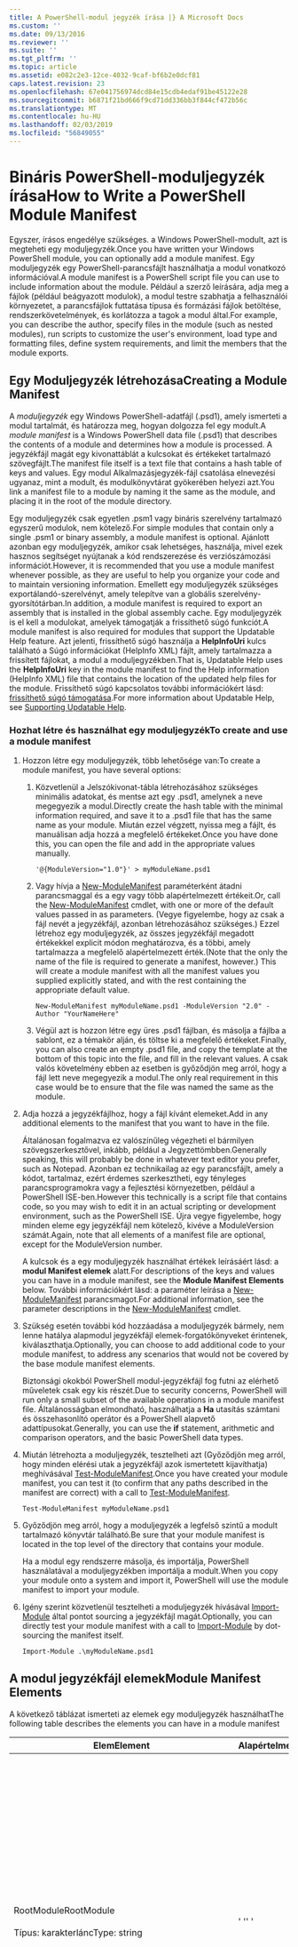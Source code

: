 ```yaml
---
title: A PowerShell-modul jegyzék írása |} A Microsoft Docs
ms.custom: ''
ms.date: 09/13/2016
ms.reviewer: ''
ms.suite: ''
ms.tgt_pltfrm: ''
ms.topic: article
ms.assetid: e082c2e3-12ce-4032-9caf-bf6b2e0dcf81
caps.latest.revision: 23
ms.openlocfilehash: 67e041756974dcd84e15cdb4edaf91be45122e28
ms.sourcegitcommit: b6871f21bd666f9cd71dd336bb3f844cf472b56c
ms.translationtype: MT
ms.contentlocale: hu-HU
ms.lasthandoff: 02/03/2019
ms.locfileid: "56849055"
---
```

# <a name="how-to-write-a-powershell-module-manifest"></a><span data-ttu-id="a3c31-102">Bináris PowerShell-moduljegyzék írása</span><span class="sxs-lookup"><span data-stu-id="a3c31-102">How to Write a PowerShell Module Manifest</span></span>

<span data-ttu-id="a3c31-103">Egyszer, írásos engedélye szükséges. a Windows PowerShell-modult, azt is megteheti egy moduljegyzék.</span><span class="sxs-lookup"><span data-stu-id="a3c31-103">Once you have written your Windows PowerShell module, you can optionally add a module manifest.</span></span> <span data-ttu-id="a3c31-104">Egy moduljegyzék egy PowerShell-parancsfájlt használhatja a modul vonatkozó információval.</span><span class="sxs-lookup"><span data-stu-id="a3c31-104">A module manifest is a PowerShell script file you can use to include information about the module.</span></span> <span data-ttu-id="a3c31-105">Például a szerző leírására, adja meg a fájlok (például beágyazott modulok), a modul testre szabhatja a felhasználói környezetet, a parancsfájlok futtatása típusa és formázási fájlok betöltése, rendszerkövetelmények, és korlátozza a tagok a modul által.</span><span class="sxs-lookup"><span data-stu-id="a3c31-105">For example, you can describe the author, specify files in the module (such as nested modules), run scripts to customize the user's environment, load type and formatting files, define system requirements, and limit the members that the module exports.</span></span>

## <a name="creating-a-module-manifest"></a><span data-ttu-id="a3c31-106">Egy Moduljegyzék létrehozása</span><span class="sxs-lookup"><span data-stu-id="a3c31-106">Creating a Module Manifest</span></span>

<span data-ttu-id="a3c31-107">A *moduljegyzék* egy Windows PowerShell-adatfájl (.psd1), amely ismerteti a modul tartalmát, és határozza meg, hogyan dolgozza fel egy modult.</span><span class="sxs-lookup"><span data-stu-id="a3c31-107">A *module manifest* is a Windows PowerShell data file (.psd1) that describes the contents of a module and determines how a module is processed.</span></span> <span data-ttu-id="a3c31-108">A jegyzékfájl magát egy kivonattáblát a kulcsokat és értékeket tartalmazó szövegfájlt.</span><span class="sxs-lookup"><span data-stu-id="a3c31-108">The manifest file itself is a text file that contains a hash table of keys and values.</span></span> <span data-ttu-id="a3c31-109">Egy modul Alkalmazásjegyzék-fájl csatolása elnevezési ugyanaz, mint a modult, és modulkönyvtárat gyökerében helyezi azt.</span><span class="sxs-lookup"><span data-stu-id="a3c31-109">You link a manifest file to a module by naming it the same as the module, and placing it in the root of the module directory.</span></span>

<span data-ttu-id="a3c31-110">Egy moduljegyzék csak egyetlen .psm1 vagy bináris szerelvény tartalmazó egyszerű modulok, nem kötelező.</span><span class="sxs-lookup"><span data-stu-id="a3c31-110">For simple modules that contain only a single .psm1 or binary assembly, a module manifest is optional.</span></span> <span data-ttu-id="a3c31-111">Ajánlott azonban egy moduljegyzék, amikor csak lehetséges, használja, mivel ezek hasznos segítséget nyújtanak a kód rendszerezése és verziószámozási információt.</span><span class="sxs-lookup"><span data-stu-id="a3c31-111">However, it is recommended that you use a module manifest whenever possible, as they are useful to help you organize your code and to maintain versioning information.</span></span> <span data-ttu-id="a3c31-112">Emellett egy moduljegyzék szükséges exportálandó-szerelvényt, amely telepítve van a globális szerelvény-gyorsítótárban.</span><span class="sxs-lookup"><span data-stu-id="a3c31-112">In addition, a module manifest is required to export an assembly that is installed in the global assembly cache.</span></span> <span data-ttu-id="a3c31-113">Egy moduljegyzék is el kell a modulokat, amelyek támogatják a frissíthető súgó funkciót.</span><span class="sxs-lookup"><span data-stu-id="a3c31-113">A module manifest is also required for modules that support the Updatable Help feature.</span></span> <span data-ttu-id="a3c31-114">Azt jelenti, frissíthető súgó használja a **HelpInfoUri** kulcs található a Súgó információkat (HelpInfo XML) fájlt, amely tartalmazza a frissített fájlokat, a modul a moduljegyzékben.</span><span class="sxs-lookup"><span data-stu-id="a3c31-114">That is, Updatable Help uses the **HelpInfoUri** key in the module manifest to find the Help information (HelpInfo XML) file that contains the location of the updated help files for the module.</span></span> <span data-ttu-id="a3c31-115">Frissíthető súgó kapcsolatos további információkért lásd: [frissíthető súgó támogatása](./supporting-updatable-help.md).</span><span class="sxs-lookup"><span data-stu-id="a3c31-115">For more information about Updatable Help, see [Supporting Updatable Help](./supporting-updatable-help.md).</span></span>

### <a name="to-create-and-use-a-module-manifest"></a><span data-ttu-id="a3c31-116">Hozhat létre és használhat egy moduljegyzék</span><span class="sxs-lookup"><span data-stu-id="a3c31-116">To create and use a module manifest</span></span>

1. <span data-ttu-id="a3c31-117">Hozzon létre egy moduljegyzék, több lehetősége van:</span><span class="sxs-lookup"><span data-stu-id="a3c31-117">To create a module manifest, you have several options:</span></span>

   1. <span data-ttu-id="a3c31-118">Közvetlenül a Jelszókivonat-tábla létrehozásához szükséges minimális adatokat, és mentse azt egy .psd1, amelynek a neve megegyezik a modul.</span><span class="sxs-lookup"><span data-stu-id="a3c31-118">Directly create the hash table with the minimal information required, and save it to a .psd1 file that has the same name as your module.</span></span> <span data-ttu-id="a3c31-119">Miután ezzel végzett, nyissa meg a fájlt, és manuálisan adja hozzá a megfelelő értékeket.</span><span class="sxs-lookup"><span data-stu-id="a3c31-119">Once you have done this, you can open the file and add in the appropriate values manually.</span></span>

      `'@{ModuleVersion="1.0"}' > myModuleName.psd1`

   2. <span data-ttu-id="a3c31-120">Vagy hívja a [New-ModuleManifest](/powershell/module/Microsoft.PowerShell.Core/New-ModuleManifest) paraméterként átadni parancsmaggal és a egy vagy több alapértelmezett értékeit.</span><span class="sxs-lookup"><span data-stu-id="a3c31-120">Or, call the [New-ModuleManifest](/powershell/module/Microsoft.PowerShell.Core/New-ModuleManifest) cmdlet, with one or more of the default values passed in as parameters.</span></span> <span data-ttu-id="a3c31-121">(Vegye figyelembe, hogy az csak a fájl nevét a jegyzékfájl, azonban létrehozásához szükséges.) Ezzel létrehoz egy moduljegyzék, az összes jegyzékfájl megadott értékekkel explicit módon meghatározva, és a többi, amely tartalmazza a megfelelő alapértelmezett érték.</span><span class="sxs-lookup"><span data-stu-id="a3c31-121">(Note that the only the name of the file is required to generate a manifest, however.) This will create a module manifest with all the manifest values you supplied explicitly stated, and with the rest containing the appropriate default value.</span></span>

      `New-ModuleManifest myModuleName.psd1 -ModuleVersion "2.0" -Author "YourNameHere"`

   3. <span data-ttu-id="a3c31-122">Végül azt is hozzon létre egy üres .psd1 fájlban, és másolja a fájlba a sablont, ez a témakör alján, és töltse ki a megfelelő értékeket.</span><span class="sxs-lookup"><span data-stu-id="a3c31-122">Finally, you can also create an empty .psd1 file, and copy the template at the bottom of this topic into the file, and fill in the relevant values.</span></span> <span data-ttu-id="a3c31-123">A csak valós követelmény ebben az esetben is győződjön meg arról, hogy a fájl lett neve megegyezik a modul.</span><span class="sxs-lookup"><span data-stu-id="a3c31-123">The only real requirement in this case would be to ensure that the file was named the same as the module.</span></span>

2. <span data-ttu-id="a3c31-124">Adja hozzá a jegyzékfájlhoz, hogy a fájl kívánt elemeket.</span><span class="sxs-lookup"><span data-stu-id="a3c31-124">Add in any additional elements to the manifest that you want to have in the file.</span></span>

   <span data-ttu-id="a3c31-125">Általánosan fogalmazva ez valószínűleg végezheti el bármilyen szövegszerkesztővel, inkább, például a Jegyzettömbben.</span><span class="sxs-lookup"><span data-stu-id="a3c31-125">Generally speaking, this will probably be done in whatever text editor you prefer, such as Notepad.</span></span> <span data-ttu-id="a3c31-126">Azonban ez technikailag az egy parancsfájlt, amely a kódot, tartalmaz, ezért érdemes szerkesztheti, egy tényleges parancsprogramokra vagy a fejlesztési környezetben, például a PowerShell ISE-ben.</span><span class="sxs-lookup"><span data-stu-id="a3c31-126">However this technically is a script file that contains code, so you may wish to edit it in an actual scripting or development environment, such as the PowerShell ISE.</span></span> <span data-ttu-id="a3c31-127">Újra vegye figyelembe, hogy minden eleme egy jegyzékfájl nem kötelező, kivéve a ModuleVersion számát.</span><span class="sxs-lookup"><span data-stu-id="a3c31-127">Again, note that all elements of a manifest file are optional, except for the ModuleVersion number.</span></span>

   <span data-ttu-id="a3c31-128">A kulcsok és a egy moduljegyzék használhat értékek leírásáért lásd: a **modul Manifest elemek** alatt.</span><span class="sxs-lookup"><span data-stu-id="a3c31-128">For descriptions of the keys and values you can have in a module manifest, see the **Module Manifest Elements** below.</span></span> <span data-ttu-id="a3c31-129">További információkért lásd: a paraméter leírása a [New-ModuleManifest](/powershell/module/Microsoft.PowerShell.Core/New-ModuleManifest) parancsmagot.</span><span class="sxs-lookup"><span data-stu-id="a3c31-129">For additional information, see the parameter descriptions in the  [New-ModuleManifest](/powershell/module/Microsoft.PowerShell.Core/New-ModuleManifest) cmdlet.</span></span>

3. <span data-ttu-id="a3c31-130">Szükség esetén további kód hozzáadása a moduljegyzék bármely, nem lenne hatálya alapmodul jegyzékfájl elemek-forgatókönyveket érintenek, kiválaszthatja.</span><span class="sxs-lookup"><span data-stu-id="a3c31-130">Optionally, you can choose to add additional code to your module manifest, to address any scenarios that would not be covered by the base module manifest elements.</span></span>

   <span data-ttu-id="a3c31-131">Biztonsági okokból PowerShell modul-jegyzékfájl fog futni az elérhető műveletek csak egy kis részét.</span><span class="sxs-lookup"><span data-stu-id="a3c31-131">Due to security concerns, PowerShell will run only a small subset of the available operations in a module manifest file.</span></span> <span data-ttu-id="a3c31-132">Általánosságban elmondható, használhatja a **Ha** utasítás számtani és összehasonlító operátor és a PowerShell alapvető adattípusokat.</span><span class="sxs-lookup"><span data-stu-id="a3c31-132">Generally, you can use the **if** statement, arithmetic and comparison operators, and the basic PowerShell data types.</span></span>

4. <span data-ttu-id="a3c31-133">Miután létrehozta a moduljegyzék, tesztelheti azt (Győződjön meg arról, hogy minden elérési utak a jegyzékfájl azok ismertetett kijavíthatja) meghívásával [Test-ModuleManifest](/powershell/module/Microsoft.PowerShell.Core/Test-ModuleManifest).</span><span class="sxs-lookup"><span data-stu-id="a3c31-133">Once you have created your module manifest, you can test it (to confirm that any paths described in the manifest are correct) with a call to [Test-ModuleManifest](/powershell/module/Microsoft.PowerShell.Core/Test-ModuleManifest).</span></span>

   `Test-ModuleManifest myModuleName.psd1`

5. <span data-ttu-id="a3c31-134">Győződjön meg arról, hogy a moduljegyzék a legfelső szintű a modult tartalmazó könyvtár található.</span><span class="sxs-lookup"><span data-stu-id="a3c31-134">Be sure that your module manifest is located in the top level of the directory that contains your module.</span></span>

   <span data-ttu-id="a3c31-135">Ha a modul egy rendszerre másolja, és importálja, PowerShell használatával a moduljegyzékben importálja a modult.</span><span class="sxs-lookup"><span data-stu-id="a3c31-135">When you copy your module onto a system and import it, PowerShell will use the module manifest to import your module.</span></span>

6. <span data-ttu-id="a3c31-136">Igény szerint közvetlenül tesztelheti a moduljegyzék hívásával [Import-Module](/powershell/module/Microsoft.PowerShell.Core/Import-Module) által pontot sourcing a jegyzékfájl magát.</span><span class="sxs-lookup"><span data-stu-id="a3c31-136">Optionally, you can directly test your module manifest with a call to [Import-Module](/powershell/module/Microsoft.PowerShell.Core/Import-Module) by dot-sourcing the manifest itself.</span></span>

   `Import-Module .\myModuleName.psd1`

## <a name="module-manifest-elements"></a><span data-ttu-id="a3c31-137">A modul jegyzékfájl elemek</span><span class="sxs-lookup"><span data-stu-id="a3c31-137">Module Manifest Elements</span></span>

<span data-ttu-id="a3c31-138">A következő táblázat ismerteti az elemek egy moduljegyzék használhat</span><span class="sxs-lookup"><span data-stu-id="a3c31-138">The following table describes the elements you can have in a module manifest</span></span>

|<span data-ttu-id="a3c31-139">Elem</span><span class="sxs-lookup"><span data-stu-id="a3c31-139">Element</span></span>|<span data-ttu-id="a3c31-140">Alapértelmezett</span><span class="sxs-lookup"><span data-stu-id="a3c31-140">Default</span></span>|<span data-ttu-id="a3c31-141">Leírás</span><span class="sxs-lookup"><span data-stu-id="a3c31-141">Description</span></span>|
|-------------|-------------|-----------------|
|<span data-ttu-id="a3c31-142">RootModule</span><span class="sxs-lookup"><span data-stu-id="a3c31-142">RootModule</span></span><br /><br /> <span data-ttu-id="a3c31-143">Típus: karakterlánc</span><span class="sxs-lookup"><span data-stu-id="a3c31-143">Type: string</span></span>|<span data-ttu-id="a3c31-144">' '</span><span class="sxs-lookup"><span data-stu-id="a3c31-144">' '</span></span>|<span data-ttu-id="a3c31-145">A modul vagy bináris modul parancsfájl társított a jegyzékfájlban.</span><span class="sxs-lookup"><span data-stu-id="a3c31-145">Script module or binary module file associated with this manifest.</span></span> <span data-ttu-id="a3c31-146">PowerShell korábbi verzióiban ezt az elemet a ModuleToProcess néven ismert.</span><span class="sxs-lookup"><span data-stu-id="a3c31-146">Previous versions of PowerShell called this element the ModuleToProcess.</span></span><br /><br /> <span data-ttu-id="a3c31-147">Lehet, hogy a legfelső szintű modul lehetséges típusait üres (teszi ezt egy **Manifest** modul), egy parancsfájl-moduljának neve (.psm1, ami lehetővé teszi az Ez egy **parancsfájl** modul), vagy a bináris modulok (.exe vagy .dll, neve Ez lehetővé teszi egy **bináris** modul).</span><span class="sxs-lookup"><span data-stu-id="a3c31-147">Possible types for the root module can be empty (which will make this a **Manifest** module), the name of a script module (.psm1, which makes this a **Script** module), or the name of a binary module (.exe or .dll, which makes this a **Binary** module).</span></span> <span data-ttu-id="a3c31-148">Ez az elem helyezi el egy modul jegyzékfájlt (.psd1) vagy egy parancsfájl (.ps1) neve előforduló hiba miatt.</span><span class="sxs-lookup"><span data-stu-id="a3c31-148">Placing the name of a module manifest (.psd1) or a script file (.ps1) in this element will cause an error to occur.</span></span>|
|<span data-ttu-id="a3c31-149">ModuleVersion</span><span class="sxs-lookup"><span data-stu-id="a3c31-149">ModuleVersion</span></span><br /><br /> <span data-ttu-id="a3c31-150">Típus: karakterlánc</span><span class="sxs-lookup"><span data-stu-id="a3c31-150">Type: string</span></span>|<span data-ttu-id="a3c31-151">1.0</span><span class="sxs-lookup"><span data-stu-id="a3c31-151">1.0</span></span>|<span data-ttu-id="a3c31-152">Ez a modul verziószámát.</span><span class="sxs-lookup"><span data-stu-id="a3c31-152">Version number of this module.</span></span> <span data-ttu-id="a3c31-153">A karakterlánc [System.Version] átalakítása képesnek kell lennie.</span><span class="sxs-lookup"><span data-stu-id="a3c31-153">The string must be able to convert to [System.Version].</span></span> <span data-ttu-id="a3c31-154">Ez azt jelenti, hogy a(z) #. #. #. #. #'.</span><span class="sxs-lookup"><span data-stu-id="a3c31-154">That is, '#.#.#.#.#'.</span></span> <span data-ttu-id="a3c31-155">`Import-Module` a megtalálja az első modul betölti a **$psModulePath** , amely megegyezik-e, és legalább egy ModuleVersion megegyezik a `-MinimumVersion` paraméter.</span><span class="sxs-lookup"><span data-stu-id="a3c31-155">`Import-Module` will load the first module it finds on the **$psModulePath** that matches the name, and has at least as high a ModuleVersion, as the `-MinimumVersion` parameter.</span></span> <span data-ttu-id="a3c31-156">Egy adott verziót használja a`-RequiredVersion` paramétert, helyette.</span><span class="sxs-lookup"><span data-stu-id="a3c31-156">To import a specific version, use the`-RequiredVersion` parameter, instead.</span></span><br /><br /> <span data-ttu-id="a3c31-157">Példa: `ModuleVersion = '1.0'`</span><span class="sxs-lookup"><span data-stu-id="a3c31-157">Example: `ModuleVersion = '1.0'`</span></span>|
|<span data-ttu-id="a3c31-158">GUID</span><span class="sxs-lookup"><span data-stu-id="a3c31-158">GUID</span></span><br /><br /> <span data-ttu-id="a3c31-159">Típus: karakterlánc</span><span class="sxs-lookup"><span data-stu-id="a3c31-159">Type: string</span></span>|<span data-ttu-id="a3c31-160">Automatikusan előállított GUID</span><span class="sxs-lookup"><span data-stu-id="a3c31-160">Autogenerated GUID</span></span>|<span data-ttu-id="a3c31-161">Ez a modul egyedi azonosításához használt azonosítója.</span><span class="sxs-lookup"><span data-stu-id="a3c31-161">ID used to uniquely identify this module.</span></span> <span data-ttu-id="a3c31-162">Vegye figyelembe, hogy egy modul GUID jelenleg nem lehet importálni.</span><span class="sxs-lookup"><span data-stu-id="a3c31-162">Note that you cannot currently import a module by GUID.</span></span><br /><br /> <span data-ttu-id="a3c31-163">Példa: `GUID = 'cfc45206-1e49-459d-a8ad-5b571ef94857'`</span><span class="sxs-lookup"><span data-stu-id="a3c31-163">Example: `GUID = 'cfc45206-1e49-459d-a8ad-5b571ef94857'`</span></span>|
|<span data-ttu-id="a3c31-164">Szerző</span><span class="sxs-lookup"><span data-stu-id="a3c31-164">Author</span></span><br /><br /> <span data-ttu-id="a3c31-165">Típus: karakterlánc</span><span class="sxs-lookup"><span data-stu-id="a3c31-165">Type: string</span></span>|<span data-ttu-id="a3c31-166">Egyik sem</span><span class="sxs-lookup"><span data-stu-id="a3c31-166">None</span></span>|<span data-ttu-id="a3c31-167">Ez a modul szerzője.</span><span class="sxs-lookup"><span data-stu-id="a3c31-167">Author of this module.</span></span><br /><br /> <span data-ttu-id="a3c31-168">Példa: `Author = 'AuthorNameHere'`</span><span class="sxs-lookup"><span data-stu-id="a3c31-168">Example: `Author = 'AuthorNameHere'`</span></span>|
|<span data-ttu-id="a3c31-169">CompanyName</span><span class="sxs-lookup"><span data-stu-id="a3c31-169">CompanyName</span></span><br /><br /> <span data-ttu-id="a3c31-170">Típus: karakterlánc</span><span class="sxs-lookup"><span data-stu-id="a3c31-170">Type: string</span></span>|<span data-ttu-id="a3c31-171">Ismeretlen</span><span class="sxs-lookup"><span data-stu-id="a3c31-171">Unknown</span></span>|<span data-ttu-id="a3c31-172">Vállalat vagy a modul gyártói.</span><span class="sxs-lookup"><span data-stu-id="a3c31-172">Company or vendor of this module.</span></span><br /><br /> <span data-ttu-id="a3c31-173">Példa: `CompanyName = 'Fabrikam'`</span><span class="sxs-lookup"><span data-stu-id="a3c31-173">Example: `CompanyName = 'Fabrikam'`</span></span>|
|<span data-ttu-id="a3c31-174">Szerzői jog</span><span class="sxs-lookup"><span data-stu-id="a3c31-174">Copyright</span></span><br /><br /> <span data-ttu-id="a3c31-175">Típus: karakterlánc</span><span class="sxs-lookup"><span data-stu-id="a3c31-175">Type: string</span></span>|<span data-ttu-id="a3c31-176">(c) [currentYear] [Szerző].</span><span class="sxs-lookup"><span data-stu-id="a3c31-176">(c) [currentYear] [Author].</span></span> <span data-ttu-id="a3c31-177">Minden jog fenntartva.</span><span class="sxs-lookup"><span data-stu-id="a3c31-177">All rights reserved.</span></span>|<span data-ttu-id="a3c31-178">Ez a modul szerzői jogi nyilatkozata.</span><span class="sxs-lookup"><span data-stu-id="a3c31-178">Copyright statement for this module.</span></span><br /><br /> <span data-ttu-id="a3c31-179">Példa: `Copyright = '2016 AuthorName. All rights reserved.'`</span><span class="sxs-lookup"><span data-stu-id="a3c31-179">Example: `Copyright = '2016 AuthorName. All rights reserved.'`</span></span>|
|<span data-ttu-id="a3c31-180">Leírás</span><span class="sxs-lookup"><span data-stu-id="a3c31-180">Description</span></span><br /><br /> <span data-ttu-id="a3c31-181">Típus: karakterlánc</span><span class="sxs-lookup"><span data-stu-id="a3c31-181">Type: string</span></span>|<span data-ttu-id="a3c31-182">' '</span><span class="sxs-lookup"><span data-stu-id="a3c31-182">' '</span></span>|<span data-ttu-id="a3c31-183">A modul által biztosított funkciók leírása.</span><span class="sxs-lookup"><span data-stu-id="a3c31-183">Description of the functionality provided by this module.</span></span><br /><br /> <span data-ttu-id="a3c31-184">Példa: `Description = 'This is a description of a module.'`</span><span class="sxs-lookup"><span data-stu-id="a3c31-184">Example: `Description = 'This is a description of a module.'`</span></span>|
|<span data-ttu-id="a3c31-185">PowerShellVersion</span><span class="sxs-lookup"><span data-stu-id="a3c31-185">PowerShellVersion</span></span><br /><br /> <span data-ttu-id="a3c31-186">Típus: karakterlánc</span><span class="sxs-lookup"><span data-stu-id="a3c31-186">Type: string</span></span>|<span data-ttu-id="a3c31-187">' '</span><span class="sxs-lookup"><span data-stu-id="a3c31-187">' '</span></span>|<span data-ttu-id="a3c31-188">A Windows PowerShell motor, ez a modul által megkövetelt minimális verzióját.</span><span class="sxs-lookup"><span data-stu-id="a3c31-188">Minimum version of the Windows PowerShell engine required by this module.</span></span> <span data-ttu-id="a3c31-189">Aktuális érvényes értékei 1.0-s, 2.0-s, 3.0-s, 4.0 és 5.0.</span><span class="sxs-lookup"><span data-stu-id="a3c31-189">Current valid values are 1.0, 2.0, 3.0, 4.0, and 5.0.</span></span><br /><br /> <span data-ttu-id="a3c31-190">Példa: `PowerShellVersion = '5.0'`</span><span class="sxs-lookup"><span data-stu-id="a3c31-190">Example: `PowerShellVersion = '5.0'`</span></span>|
|<span data-ttu-id="a3c31-191">PowerShellHostName</span><span class="sxs-lookup"><span data-stu-id="a3c31-191">PowerShellHostName</span></span><br /><br /> <span data-ttu-id="a3c31-192">Típus: karakterlánc</span><span class="sxs-lookup"><span data-stu-id="a3c31-192">Type: string</span></span>|<span data-ttu-id="a3c31-193">' '</span><span class="sxs-lookup"><span data-stu-id="a3c31-193">' '</span></span>|<span data-ttu-id="a3c31-194">Megadja a Windows PowerShell-gazdagép, a modul által igényelt nevét.</span><span class="sxs-lookup"><span data-stu-id="a3c31-194">Specifies the name of the Windows PowerShell host that is required by the module.</span></span> <span data-ttu-id="a3c31-195">Ez a név Windows PowerShell által biztosított.</span><span class="sxs-lookup"><span data-stu-id="a3c31-195">This name is provided by Windows PowerShell.</span></span> <span data-ttu-id="a3c31-196">Egy gazdagép program neve a programban, írja be a következőt: `$host.name` .</span><span class="sxs-lookup"><span data-stu-id="a3c31-196">To find the name of a host program, in the program, type: `$host.name` .</span></span><br /><br /> <span data-ttu-id="a3c31-197">Példa: `PowerShellHostName = 'Windows PowerShell ISE Host'`</span><span class="sxs-lookup"><span data-stu-id="a3c31-197">Example: `PowerShellHostName = 'Windows PowerShell ISE Host'`</span></span>|
|<span data-ttu-id="a3c31-198">PowerShellHostVersion</span><span class="sxs-lookup"><span data-stu-id="a3c31-198">PowerShellHostVersion</span></span><br /><br /> <span data-ttu-id="a3c31-199">Típus: karakterlánc</span><span class="sxs-lookup"><span data-stu-id="a3c31-199">Type: string</span></span>|<span data-ttu-id="a3c31-200">' '</span><span class="sxs-lookup"><span data-stu-id="a3c31-200">' '</span></span>|<span data-ttu-id="a3c31-201">A Windows PowerShell-gazdagép, ez a modul által megkövetelt minimális verzióját.</span><span class="sxs-lookup"><span data-stu-id="a3c31-201">Minimum version of the Windows PowerShell host required by this module.</span></span><br /><br /> <span data-ttu-id="a3c31-202">Példa: `PowerShellHostVersion = '2.0'`</span><span class="sxs-lookup"><span data-stu-id="a3c31-202">Example: `PowerShellHostVersion = '2.0'`</span></span>|
|<span data-ttu-id="a3c31-203">DotNetFrameworkVersion</span><span class="sxs-lookup"><span data-stu-id="a3c31-203">DotNetFrameworkVersion</span></span><br /><br /> <span data-ttu-id="a3c31-204">Típus: karakterlánc</span><span class="sxs-lookup"><span data-stu-id="a3c31-204">Type: string</span></span>|<span data-ttu-id="a3c31-205">' '</span><span class="sxs-lookup"><span data-stu-id="a3c31-205">' '</span></span>|<span data-ttu-id="a3c31-206">Ez a modul által igényelt, a Microsoft .NET-keretrendszer minimális verziója.</span><span class="sxs-lookup"><span data-stu-id="a3c31-206">Minimum version of Microsoft .NET Framework required by this module.</span></span><br /><br /> <span data-ttu-id="a3c31-207">Példa: `DotNetFrameorkVersion = '3.5'`</span><span class="sxs-lookup"><span data-stu-id="a3c31-207">Example: `DotNetFrameorkVersion = '3.5'`</span></span>|
|<span data-ttu-id="a3c31-208">CLRVersion</span><span class="sxs-lookup"><span data-stu-id="a3c31-208">CLRVersion</span></span><br /><br /> <span data-ttu-id="a3c31-209">Típus: karakterlánc</span><span class="sxs-lookup"><span data-stu-id="a3c31-209">Type: string</span></span>|<span data-ttu-id="a3c31-210">' '</span><span class="sxs-lookup"><span data-stu-id="a3c31-210">' '</span></span>|<span data-ttu-id="a3c31-211">A közös nyelvi futtatókörnyezet (CLR) Ez a modul által megkövetelt minimális verzióját.</span><span class="sxs-lookup"><span data-stu-id="a3c31-211">Minimum version of the common language runtime (CLR) required by this module.</span></span><br /><br /> <span data-ttu-id="a3c31-212">Példa: `CLRVersion = '3.5'`</span><span class="sxs-lookup"><span data-stu-id="a3c31-212">Example: `CLRVersion = '3.5'`</span></span>|
|<span data-ttu-id="a3c31-213">ProcessorArchitecture</span><span class="sxs-lookup"><span data-stu-id="a3c31-213">ProcessorArchitecture</span></span><br /><br /> <span data-ttu-id="a3c31-214">Típus: karakterlánc</span><span class="sxs-lookup"><span data-stu-id="a3c31-214">Type: string</span></span>|<span data-ttu-id="a3c31-215">' '</span><span class="sxs-lookup"><span data-stu-id="a3c31-215">' '</span></span>|<span data-ttu-id="a3c31-216">Processzor architektúrája (nincs, X86, AMD64-es) Ez a modul által igényelt.</span><span class="sxs-lookup"><span data-stu-id="a3c31-216">Processor architecture (None, X86, Amd64) required by this module.</span></span> <span data-ttu-id="a3c31-217">Érvényes értékek a következők x86, AMD64 IA64 operációs rendszerben, és egyik sem (ismeretlen vagy meghatározatlan).</span><span class="sxs-lookup"><span data-stu-id="a3c31-217">Valid values are x86, AMD64, IA64, and None (unknown or unspecified).</span></span><br /><br /> <span data-ttu-id="a3c31-218">Példa: `ProcessorArchitecture = 'x86'`</span><span class="sxs-lookup"><span data-stu-id="a3c31-218">Example: `ProcessorArchitecture = 'x86'`</span></span>|
|<span data-ttu-id="a3c31-219">RequiredModules</span><span class="sxs-lookup"><span data-stu-id="a3c31-219">RequiredModules</span></span><br /><br /> <span data-ttu-id="a3c31-220">Típus: [string []]</span><span class="sxs-lookup"><span data-stu-id="a3c31-220">Type: [string[]]</span></span>|<span data-ttu-id="a3c31-221">@()</span><span class="sxs-lookup"><span data-stu-id="a3c31-221">@()</span></span>|<span data-ttu-id="a3c31-222">Olyan modulok, ez a modul importálása előtt a globális környezetbe kell importálni.</span><span class="sxs-lookup"><span data-stu-id="a3c31-222">Modules that must be imported into the global environment prior to importing this module.</span></span> <span data-ttu-id="a3c31-223">Így betöltődik, kivéve, ha azok már betöltött felsorolt modulokat.</span><span class="sxs-lookup"><span data-stu-id="a3c31-223">This will load any modules listed unless they have already been loaded.</span></span> <span data-ttu-id="a3c31-224">(Például egyes modulok esetleg már tölthető be egy másik modul.).</span><span class="sxs-lookup"><span data-stu-id="a3c31-224">(For example, some modules may already be loaded by a different module.).</span></span> <span data-ttu-id="a3c31-225">Adjon meg egy adott verziót, a betöltés, lehetőség arra is `RequiredVersion` helyett `ModuleVersion`.</span><span class="sxs-lookup"><span data-stu-id="a3c31-225">It is also possible to specify a specific version to load using `RequiredVersion` rather than `ModuleVersion`.</span></span> <span data-ttu-id="a3c31-226">Használata esetén `ModuleVersion` , betölti a megadott verzió legalább elérhető legújabb verzióra.</span><span class="sxs-lookup"><span data-stu-id="a3c31-226">When using `ModuleVersion` it will load the newest version available with a minimum of the version specified.</span></span><br /><br /> <span data-ttu-id="a3c31-227">Példa: `RequiredModules = @(@{ModuleName="myDependentModule", ModuleVersion="2.0",Guid="cfc45206-1e49-459d-a8ad-5b571ef94857"})`</span><span class="sxs-lookup"><span data-stu-id="a3c31-227">Example: `RequiredModules = @(@{ModuleName="myDependentModule", ModuleVersion="2.0",Guid="cfc45206-1e49-459d-a8ad-5b571ef94857"})`</span></span><br /><br /> <span data-ttu-id="a3c31-228">Példa: `RequiredModules = @(@{ModuleName="myDependentModule", RequiredVersion="1.5",Guid="cfc45206-1e49-459d-a8ad-5b571ef94857"})`</span><span class="sxs-lookup"><span data-stu-id="a3c31-228">Example: `RequiredModules = @(@{ModuleName="myDependentModule", RequiredVersion="1.5",Guid="cfc45206-1e49-459d-a8ad-5b571ef94857"})`</span></span>|
|<span data-ttu-id="a3c31-229">RequiredAssemblies</span><span class="sxs-lookup"><span data-stu-id="a3c31-229">RequiredAssemblies</span></span><br /><br /> <span data-ttu-id="a3c31-230">Típus: [string []]</span><span class="sxs-lookup"><span data-stu-id="a3c31-230">Type: [string[]]</span></span>|<span data-ttu-id="a3c31-231">@()</span><span class="sxs-lookup"><span data-stu-id="a3c31-231">@()</span></span>|<span data-ttu-id="a3c31-232">Ez a modul importálása előtt kell betölteni, szerelvényeket.</span><span class="sxs-lookup"><span data-stu-id="a3c31-232">Assemblies that must be loaded prior to importing this module.</span></span><br /><br /> <span data-ttu-id="a3c31-233">Vegye figyelembe, hogy RequiredModules eltérően, PowerShell betölti a RequiredAssemblies, ha azok nem már betöltött.</span><span class="sxs-lookup"><span data-stu-id="a3c31-233">Note that unlike RequiredModules, PowerShell will load the RequiredAssemblies if they are not already loaded.</span></span>|
|<span data-ttu-id="a3c31-234">ScriptsToProcess</span><span class="sxs-lookup"><span data-stu-id="a3c31-234">ScriptsToProcess</span></span><br /><br /> <span data-ttu-id="a3c31-235">Típus: [string []]</span><span class="sxs-lookup"><span data-stu-id="a3c31-235">Type: [string[]]</span></span>|<span data-ttu-id="a3c31-236">@()</span><span class="sxs-lookup"><span data-stu-id="a3c31-236">@()</span></span>|<span data-ttu-id="a3c31-237">A modul importálása a hívónak a munkamenet-állapot futó parancsprogramnak (.ps1) fájlok.</span><span class="sxs-lookup"><span data-stu-id="a3c31-237">Script (.ps1) files that are run in the caller's session state when the module is imported.</span></span> <span data-ttu-id="a3c31-238">Ez az állapot vagy a beágyazott modulok, a munkamenet-állapot egy másik modul globális munkamenet lehet.</span><span class="sxs-lookup"><span data-stu-id="a3c31-238">This could be the global session state or, for nested modules, the session state of another module.</span></span> <span data-ttu-id="a3c31-239">Ezek a parancsfájlok segítségével-környezet előkészítése a hasonlóan használhatja egy bejelentkezési parancsfájl.</span><span class="sxs-lookup"><span data-stu-id="a3c31-239">You can use these scripts to prepare an environment just as you might use a login script.</span></span><br /><br /> <span data-ttu-id="a3c31-240">Ezek a szkriptek előtt töltődnek be a modulok a jegyzékfájlban szereplő valamelyik futnak.</span><span class="sxs-lookup"><span data-stu-id="a3c31-240">These scripts are run before any of the modules listed in the manifest are loaded.</span></span>|
|<span data-ttu-id="a3c31-241">TypesToProcess</span><span class="sxs-lookup"><span data-stu-id="a3c31-241">TypesToProcess</span></span><br /><br /> <span data-ttu-id="a3c31-242">Típus: [Object []]</span><span class="sxs-lookup"><span data-stu-id="a3c31-242">Type: [Object[]]</span></span>|<span data-ttu-id="a3c31-243">@()</span><span class="sxs-lookup"><span data-stu-id="a3c31-243">@()</span></span>|<span data-ttu-id="a3c31-244">Írja be a fájlokat (.ps1xml), ez a modul importálása során nem tölthető be.</span><span class="sxs-lookup"><span data-stu-id="a3c31-244">Type files (.ps1xml) to be loaded when importing this module.</span></span>|
|<span data-ttu-id="a3c31-245">FormatsToProcess</span><span class="sxs-lookup"><span data-stu-id="a3c31-245">FormatsToProcess</span></span><br /><br /> <span data-ttu-id="a3c31-246">Típus: [Object []]</span><span class="sxs-lookup"><span data-stu-id="a3c31-246">Type: [Object[]]</span></span>|<span data-ttu-id="a3c31-247">@()</span><span class="sxs-lookup"><span data-stu-id="a3c31-247">@()</span></span>|<span data-ttu-id="a3c31-248">Formátumú fájlok (.ps1xml), ez a modul importálása során nem tölthető be.</span><span class="sxs-lookup"><span data-stu-id="a3c31-248">Format files (.ps1xml) to be loaded when importing this module.</span></span>|
|<span data-ttu-id="a3c31-249">NestedModules</span><span class="sxs-lookup"><span data-stu-id="a3c31-249">NestedModules</span></span><br /><br /> <span data-ttu-id="a3c31-250">Típus: [Object []]</span><span class="sxs-lookup"><span data-stu-id="a3c31-250">Type: [Object[]]</span></span>|<span data-ttu-id="a3c31-251">@()</span><span class="sxs-lookup"><span data-stu-id="a3c31-251">@()</span></span>|<span data-ttu-id="a3c31-252">Modulok importálása egymásba ágyazott modulként megadott RootModule/ModuleToProcess modul.</span><span class="sxs-lookup"><span data-stu-id="a3c31-252">Modules to import as nested modules of the module specified in RootModule/ModuleToProcess.</span></span><br /><br /> <span data-ttu-id="a3c31-253">Ezt az elemet ad hozzá egy modul neve hasonlít a hívó `Import-Module` , a parancsfájl vagy a szerelvény kódon belül.</span><span class="sxs-lookup"><span data-stu-id="a3c31-253">Adding a module name to this element is similar to calling `Import-Module` from within your script or assembly code.</span></span> <span data-ttu-id="a3c31-254">A fő különbség, hogy egyszerűbb legyen a tekintse meg, milyen tölt be ide a jegyzékfájlban.</span><span class="sxs-lookup"><span data-stu-id="a3c31-254">The main difference is that it's easier to see what you are loading here in the manifest file.</span></span> <span data-ttu-id="a3c31-255">Is ha egy modul nem töltődik be itt, nem még van betöltve a tényleges modul.</span><span class="sxs-lookup"><span data-stu-id="a3c31-255">Also, if a module fails to load here, you will not yet have loaded your actual module.</span></span><br /><br /> <span data-ttu-id="a3c31-256">Más modulok mellett is előfordulhat, hogy betölteni a Itt a parancsprogramnak (.ps1) fájlokat.</span><span class="sxs-lookup"><span data-stu-id="a3c31-256">In addition to other modules, you may also load script (.ps1) files here.</span></span> <span data-ttu-id="a3c31-257">Ezek a fájlok végrehajtja a legfelső szintű modul kontextusában.</span><span class="sxs-lookup"><span data-stu-id="a3c31-257">These files will execute in the context of the root module.</span></span> <span data-ttu-id="a3c31-258">(Ez a pontot sourcing a parancsfájl a legfelső szintű modul egyenértékű.)</span><span class="sxs-lookup"><span data-stu-id="a3c31-258">(This is equivalent to dot sourcing the script in your root module.)</span></span>|
|<span data-ttu-id="a3c31-259">FunctionsToExport</span><span class="sxs-lookup"><span data-stu-id="a3c31-259">FunctionsToExport</span></span><br /><br /> <span data-ttu-id="a3c31-260">Típus: Sztring</span><span class="sxs-lookup"><span data-stu-id="a3c31-260">Type: String</span></span>|<span data-ttu-id="a3c31-261">'\*'</span><span class="sxs-lookup"><span data-stu-id="a3c31-261">'\*'</span></span>|<span data-ttu-id="a3c31-262">Megadja, hogy a modul exportálja (a helyettesítő karakterek használata engedélyezett) függvényeket a hívónak a munkamenet-állapot.</span><span class="sxs-lookup"><span data-stu-id="a3c31-262">Specifies the functions that the module exports (wildcard characters are permitted) to the caller's session state.</span></span> <span data-ttu-id="a3c31-263">Alapértelmezés szerint minden functions exportálja.</span><span class="sxs-lookup"><span data-stu-id="a3c31-263">By default, all functions are exported.</span></span> <span data-ttu-id="a3c31-264">Ezt a kulcsot használhatja a functions, a modul által exportált korlátozásához.</span><span class="sxs-lookup"><span data-stu-id="a3c31-264">You can use this key to restrict the functions that are exported by the module.</span></span><br /><br /> <span data-ttu-id="a3c31-265">A hívónak a munkamenet-állapot a globális munkamenet állapot vagy a beágyazott modulok, a munkamenet-állapot egy másik modul is lehet.</span><span class="sxs-lookup"><span data-stu-id="a3c31-265">The caller's session state can be the global session state or, for nested modules, the session state of another module.</span></span> <span data-ttu-id="a3c31-266">Beágyazott modulok láncolása, amikor minden függvény, amely egy beágyazott modul által exportált exportálja a globális munkamenet-állapothoz, kivéve, ha egy modul a lánc korlátozza a függvény a FunctionsToExport kulcs használatával.</span><span class="sxs-lookup"><span data-stu-id="a3c31-266">When chaining nested modules, all functions that are exported by a nested module will be exported to the global session state unless a module in the chain restricts the function by using the FunctionsToExport key.</span></span><br /><br /> <span data-ttu-id="a3c31-267">Ha a jegyzékfájlt is exportál aliasok az a Funkciók, ezt a kulcsot amelynek aliasok felsorolt funkciók távolíthatja el a AliasesToExport kulcsban, de ezt a kulcsot függvény aliasok nem adható hozzá a listához.</span><span class="sxs-lookup"><span data-stu-id="a3c31-267">If the manifest also exports aliases for the functions, this key can remove functions whose aliases are listed in the AliasesToExport key, but this key cannot add function aliases to the list.</span></span>|
|<span data-ttu-id="a3c31-268">CmdletsToExport</span><span class="sxs-lookup"><span data-stu-id="a3c31-268">CmdletsToExport</span></span><br /><br /> <span data-ttu-id="a3c31-269">Típus: Sztring</span><span class="sxs-lookup"><span data-stu-id="a3c31-269">Type: String</span></span>|<span data-ttu-id="a3c31-270">'\*'</span><span class="sxs-lookup"><span data-stu-id="a3c31-270">'\*'</span></span>|<span data-ttu-id="a3c31-271">Adja meg a parancsmagok által a modul (a helyettesítő karakterek használata engedélyezett).</span><span class="sxs-lookup"><span data-stu-id="a3c31-271">Specifies the cmdlets that the module exports (wildcard characters are permitted).</span></span> <span data-ttu-id="a3c31-272">Alapértelmezés szerint minden parancsmag exportálja.</span><span class="sxs-lookup"><span data-stu-id="a3c31-272">By default, all cmdlets are exported.</span></span> <span data-ttu-id="a3c31-273">Ez a kulcs segítségével korlátozhatja a parancsmagok, a modul által exportált.</span><span class="sxs-lookup"><span data-stu-id="a3c31-273">You can use this key to restrict the cmdlets that are exported by the module.</span></span><br /><br /> <span data-ttu-id="a3c31-274">A hívónak a munkamenet-állapot a globális munkamenet állapot vagy a beágyazott modulok, a munkamenet-állapot egy másik modul is lehet.</span><span class="sxs-lookup"><span data-stu-id="a3c31-274">The caller's session state can be the global session state or, for nested modules, the session state of another module.</span></span> <span data-ttu-id="a3c31-275">Beágyazott modulok vannak láncolása, ha minden parancsmag egy beágyazott modul által exportált végső soron exportálja a globális munkamenet-állapothoz, kivéve, ha egy modul a lánc korlátozza a parancsmag a CmdletsToExport kulcs használatával.</span><span class="sxs-lookup"><span data-stu-id="a3c31-275">When you are chaining nested modules, all cmdlets that are exported by a nested module will be ultimately exported to the global session state unless a module in the chain restricts the cmdlet by using the CmdletsToExport key.</span></span><br /><br /> <span data-ttu-id="a3c31-276">Ha a jegyzékfájlt is exportál a parancsmagok aliasok, ezt a kulcsot amelynek aliasok felsorolt parancsmagok távolíthatja el a AliasesToExport kulcsban, de ezt a kulcsot a parancsmag aliasok nem adható hozzá a listához.</span><span class="sxs-lookup"><span data-stu-id="a3c31-276">If the manifest also exports aliases for the cmdlets, this key can remove cmdlets whose aliases are listed in the AliasesToExport key, but this key cannot add cmdlet aliases to the list.</span></span>|
|<span data-ttu-id="a3c31-277">VariablesToExport</span><span class="sxs-lookup"><span data-stu-id="a3c31-277">VariablesToExport</span></span><br /><br /> <span data-ttu-id="a3c31-278">Típus: Sztring</span><span class="sxs-lookup"><span data-stu-id="a3c31-278">Type: String</span></span>|<span data-ttu-id="a3c31-279">'\*'</span><span class="sxs-lookup"><span data-stu-id="a3c31-279">'\*'</span></span>|<span data-ttu-id="a3c31-280">Megadja, hogy a változókat, amelyek a modul exportálja (a helyettesítő karakterek használata engedélyezett) a hívónak a munkamenet-állapot.</span><span class="sxs-lookup"><span data-stu-id="a3c31-280">Specifies the variables that the module exports (wildcard characters are permitted) to the caller's session state.</span></span> <span data-ttu-id="a3c31-281">Alapértelmezés szerint az összes változót exportálódik.</span><span class="sxs-lookup"><span data-stu-id="a3c31-281">By default, all variables are exported.</span></span> <span data-ttu-id="a3c31-282">Ez a kulcs segítségével korlátozhatja a változókat, a modul által exportált.</span><span class="sxs-lookup"><span data-stu-id="a3c31-282">You can use this key to restrict the variables that are exported by the module.</span></span><br /><br /> <span data-ttu-id="a3c31-283">A hívónak a munkamenet-állapot a globális munkamenet állapot vagy a beágyazott modulok, a munkamenet-állapot egy másik modul is lehet.</span><span class="sxs-lookup"><span data-stu-id="a3c31-283">The caller's session state can be the global session state or, for nested modules, the session state of another module.</span></span> <span data-ttu-id="a3c31-284">Beágyazott modulok vannak láncolása, ha minden változót egy beágyazott modul által exportált exportálja a globális munkamenet-állapothoz, kivéve, ha egy modul a lánc korlátozza a változó a VariablesToExport kulcs használatával.</span><span class="sxs-lookup"><span data-stu-id="a3c31-284">When you are chaining nested modules, all variables that are exported by a nested module will be exported to the global session state unless a module in the chain restricts the variable by using the VariablesToExport key.</span></span><br /><br /> <span data-ttu-id="a3c31-285">Ha a jegyzékfájlt is exportál a változók aliasok, ezt a kulcsot távolíthatja el a AliasesToExport kulcs változók, amelynek aliasok szerepelnek, de ezt a kulcsot nem lehet változó alias hozzáadása a listához.</span><span class="sxs-lookup"><span data-stu-id="a3c31-285">If the manifest also exports aliases for the variables, this key can remove variables whose aliases are listed in the AliasesToExport key, but this key cannot add variable aliases to the list.</span></span>|
|<span data-ttu-id="a3c31-286">AliasesToExport</span><span class="sxs-lookup"><span data-stu-id="a3c31-286">AliasesToExport</span></span><br /><br /> <span data-ttu-id="a3c31-287">Típus: Sztring</span><span class="sxs-lookup"><span data-stu-id="a3c31-287">Type: String</span></span>|<span data-ttu-id="a3c31-288">'\*'</span><span class="sxs-lookup"><span data-stu-id="a3c31-288">'\*'</span></span>|<span data-ttu-id="a3c31-289">Megadja, hogy olyan aliasról, amelyek a modul exportálja (a helyettesítő karakterek használata engedélyezett) a hívónak a munkamenet-állapot.</span><span class="sxs-lookup"><span data-stu-id="a3c31-289">Specifies the aliases that the module exports (wildcard characters are permitted) to the caller's session state.</span></span> <span data-ttu-id="a3c31-290">Alapértelmezés szerint az összes alias exportálódik.</span><span class="sxs-lookup"><span data-stu-id="a3c31-290">By default, all aliases are exported.</span></span> <span data-ttu-id="a3c31-291">Ez a kulcs segítségével korlátozhatja az aliasokat, a modul által exportált.</span><span class="sxs-lookup"><span data-stu-id="a3c31-291">You can use this key to restrict the aliases that are exported by the module.</span></span><br /><br /> <span data-ttu-id="a3c31-292">A hívónak a munkamenet-állapot a globális munkamenet állapot vagy a beágyazott modulok, a munkamenet-állapot egy másik modul is lehet.</span><span class="sxs-lookup"><span data-stu-id="a3c31-292">The caller's session state can be the global session state or, for nested modules, the session state of another module.</span></span> <span data-ttu-id="a3c31-293">Beágyazott modulok vannak láncolása, amikor egy beágyazott modul által exportált összes alias végső soron exportálja a globális munkamenet-állapothoz, kivéve, ha egy modul a lánc korlátozza az alias a AliasesToExport kulcs használatával.</span><span class="sxs-lookup"><span data-stu-id="a3c31-293">When you are chaining nested modules, all aliases that are exported by a nested module will be ultimately exported to the global session state unless a module in the chain restricts the alias by using the AliasesToExport key.</span></span>|
|<span data-ttu-id="a3c31-294">ModuleList</span><span class="sxs-lookup"><span data-stu-id="a3c31-294">ModuleList</span></span><br /><br /> <span data-ttu-id="a3c31-295">Típus: [string []]</span><span class="sxs-lookup"><span data-stu-id="a3c31-295">Type: [string[]]</span></span>|<span data-ttu-id="a3c31-296">@()</span><span class="sxs-lookup"><span data-stu-id="a3c31-296">@()</span></span>|<span data-ttu-id="a3c31-297">Ez a modul a csomagolt modulok megadása</span><span class="sxs-lookup"><span data-stu-id="a3c31-297">Specifies all the modules that are packaged with this module.</span></span> <span data-ttu-id="a3c31-298">Ezek a modulok megadható neve (vesszővel tagolt karakterlánc), akár egy kivonattáblát ModuleName és GUID kulcsokkal.</span><span class="sxs-lookup"><span data-stu-id="a3c31-298">These modules can be entered by name (a comma-separated string) or as a hash table with ModuleName and GUID keys.</span></span> <span data-ttu-id="a3c31-299">A kivonattábla egy nem kötelező ModuleVersion kulcsot is lehet.</span><span class="sxs-lookup"><span data-stu-id="a3c31-299">The hash table can also have an optional ModuleVersion key.</span></span> <span data-ttu-id="a3c31-300">A ModuleList kulcs célja egy modul leltár-kiszolgálóként.</span><span class="sxs-lookup"><span data-stu-id="a3c31-300">The ModuleList key is designed to act as a module inventory.</span></span> <span data-ttu-id="a3c31-301">Ezek a modulok feldolgozása nem automatikus.</span><span class="sxs-lookup"><span data-stu-id="a3c31-301">These modules are not automatically processed.</span></span>|
|<span data-ttu-id="a3c31-302">Fájllista</span><span class="sxs-lookup"><span data-stu-id="a3c31-302">FileList</span></span><br /><br /> <span data-ttu-id="a3c31-303">Típus: [string []]</span><span class="sxs-lookup"><span data-stu-id="a3c31-303">Type: [string[]]</span></span>|<span data-ttu-id="a3c31-304">@()</span><span class="sxs-lookup"><span data-stu-id="a3c31-304">@()</span></span>|<span data-ttu-id="a3c31-305">Ez a modul az alkalmazáscsomag minden fájlok listája.</span><span class="sxs-lookup"><span data-stu-id="a3c31-305">List of all files packaged with this module.</span></span> <span data-ttu-id="a3c31-306">ModuleList, a fájllista segítségére lehetnek egy készlet listaként, és más módon nem dolgozza fel.</span><span class="sxs-lookup"><span data-stu-id="a3c31-306">As with ModuleList, FileList is to assist you as an inventory list, and is not otherwise processed.</span></span>|
|<span data-ttu-id="a3c31-307">PrivateData</span><span class="sxs-lookup"><span data-stu-id="a3c31-307">PrivateData</span></span><br /><br /> <span data-ttu-id="a3c31-308">Type: [object]</span><span class="sxs-lookup"><span data-stu-id="a3c31-308">Type: [object]</span></span>|<span data-ttu-id="a3c31-309">' '</span><span class="sxs-lookup"><span data-stu-id="a3c31-309">' '</span></span>|<span data-ttu-id="a3c31-310">Itt adható meg kell átadni a legfelső szintű modulnak a RootModule/ModuleToProcess kulcs által megadott személyes adatokat.</span><span class="sxs-lookup"><span data-stu-id="a3c31-310">Specifies any private data that needs to be passed to the root module specified by the RootModule/ModuleToProcess key.</span></span>|
|<span data-ttu-id="a3c31-311">HelpInfoURI</span><span class="sxs-lookup"><span data-stu-id="a3c31-311">HelpInfoURI</span></span><br /><br /> <span data-ttu-id="a3c31-312">Típus: karakterlánc</span><span class="sxs-lookup"><span data-stu-id="a3c31-312">Type: string</span></span>|<span data-ttu-id="a3c31-313">' '</span><span class="sxs-lookup"><span data-stu-id="a3c31-313">' '</span></span>|<span data-ttu-id="a3c31-314">Ez a modul HelpInfo URI-t.</span><span class="sxs-lookup"><span data-stu-id="a3c31-314">HelpInfo URI of this module.</span></span>|
|<span data-ttu-id="a3c31-315">DefaultCommandPrefix</span><span class="sxs-lookup"><span data-stu-id="a3c31-315">DefaultCommandPrefix</span></span><br /><br /> <span data-ttu-id="a3c31-316">Típus: karakterlánc</span><span class="sxs-lookup"><span data-stu-id="a3c31-316">Type: string</span></span>|<span data-ttu-id="a3c31-317">' '</span><span class="sxs-lookup"><span data-stu-id="a3c31-317">' '</span></span>|<span data-ttu-id="a3c31-318">Ez a modul-ból exportált alapértelmezett előtag a parancsokat.</span><span class="sxs-lookup"><span data-stu-id="a3c31-318">Default prefix for commands exported from this module.</span></span> <span data-ttu-id="a3c31-319">Bírálja felül az alapértelmezett előtag használatával `Import-Module` -előtagot.</span><span class="sxs-lookup"><span data-stu-id="a3c31-319">Override the default prefix using `Import-Module` -Prefix.</span></span>|

## <a name="sample-module-manifest"></a><span data-ttu-id="a3c31-320">Moduljegyzék minta</span><span class="sxs-lookup"><span data-stu-id="a3c31-320">Sample Module Manifest</span></span>

<span data-ttu-id="a3c31-321">A következő minta moduljegyzék egy moduljegyzék a kulcsokat és az alapértelmezett értékeket jeleníti meg.</span><span class="sxs-lookup"><span data-stu-id="a3c31-321">The following sample module manifest shows the keys and default values in a module manifest.</span></span> <span data-ttu-id="a3c31-322">Ez a példa használatával lett létrehozva a `New-ModuleManifest` parancsmagot a Windows PowerShell 3.0.</span><span class="sxs-lookup"><span data-stu-id="a3c31-322">This example was created by using the `New-ModuleManifest` cmdlet in Windows PowerShell 3.0.</span></span> <span data-ttu-id="a3c31-323">Több modul létrehozásakor, ez a parancsmag segítségével hozzon létre egy jegyzékfájl sablont, majd különböző modulok módosíthatóak.</span><span class="sxs-lookup"><span data-stu-id="a3c31-323">When creating multiple modules, you can use this cmdlet to create a manifest template that can then be modified for different modules.</span></span>

```powershell
#
# Module manifest for module 'myManifest'
#
# Generated by: User01
#
# Generated on: 1/24/2012
#

@{

# Script module or binary module file associated with this manifest
#RootModule = ''

# Version number of this module.
ModuleVersion = '1.0'

# ID used to uniquely identify this module
GUID = 'd0a9150d-b6a4-4b17-a325-e3a24fed0aa9'

# Author of this module
Author = 'User01'

# Company or vendor of this module
CompanyName = 'Unknown'

# Copyright statement for this module
Copyright = '(c) 2012 User01. All rights reserved.'

# Description of the functionality provided by this module
# Description = ''

# Minimum version of the Windows PowerShell engine required by this module
# PowerShellVersion = ''

# Name of the Windows PowerShell host required by this module
# PowerShellHostName = ''

# Minimum version of the Windows PowerShell host required by this module
# PowerShellHostVersion = ''

# Minimum version of the .NET Framework required by this module
# DotNetFrameworkVersion = ''

# Minimum version of the common language runtime (CLR) required by this module
# CLRVersion = ''

# Processor architecture (None, X86, Amd64) required by this module
# ProcessorArchitecture = ''

# Modules that must be imported into the global environment prior to importing this module
# RequiredModules = @()

# Assemblies that must be loaded prior to importing this module
# RequiredAssemblies = @()

# Script files (.ps1) that are run in the caller's environment prior to importing this module
# ScriptsToProcess = @()

# Type files (.ps1xml) to be loaded when importing this module
# TypesToProcess = @()

# Format files (.ps1xml) to be loaded when importing this module
# FormatsToProcess = @()

# Modules to import as nested modules of the module specified in RootModule/ModuleToProcess
# NestedModules = @()

# Functions to export from this module
FunctionsToExport = '*'

# Cmdlets to export from this module
CmdletsToExport = '*'

# Variables to export from this module
VariablesToExport = '*'

# Aliases to export from this module
AliasesToExport = '*'

# List of all modules packaged with this module
# ModuleList = @()

# List of all files packaged with this module
# FileList = @()

# Private data to pass to the module specified in RootModule/ModuleToProcess
# PrivateData = ''

# HelpInfo URI of this module
# HelpInfoURI = ''

# Default prefix for commands exported from this module. Override the default prefix using Import-Module -Prefix.
# DefaultCommandPrefix = ''

}

```

## <a name="see-also"></a><span data-ttu-id="a3c31-324">Lásd még:</span><span class="sxs-lookup"><span data-stu-id="a3c31-324">See Also</span></span>

[<span data-ttu-id="a3c31-325">Windows PowerShell-modul írása</span><span class="sxs-lookup"><span data-stu-id="a3c31-325">Writing a Windows PowerShell Module</span></span>](./writing-a-windows-powershell-module.md)
